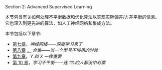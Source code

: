 <title>Section 2: Advanced Supervised Learning</title>  Section 2: Advanced Supervised Learning

本节包含有关如何处理不平衡数据和优化算法以实现实际偏差/方差平衡的信息。它也深入到更先进的算法，如人工神经网络和集成方法。

本节包括以下章节:

*   [第七章](https://cdp.packtpub.com/hands_on_machine_learning_with_scikit_learn/wp-admin/post.php?post=33&action=edit)，*神经网络——深度学习来了*
*   [第八章](https://cdp.packtpub.com/hands_on_machine_learning_with_scikit_learn/wp-admin/post.php?post=30&action=edit) [，](https://cdp.packtpub.com/hands_on_machine_learning_with_scikit_learn/wp-admin/post.php?post=30&action=edit) *合集——当一个型号不够用的时候*
*   [第九章](https://cdp.packtpub.com/hands_on_machine_learning_with_scikit_learn/wp-admin/post.php?post=31&action=edit)，*Y 和 X 一样重要*
*   [第 10 章](https://cdp.packtpub.com/hands_on_machine_learning_with_scikit_learn/wp-admin/post.php?post=32&action=edit)，*学习不平衡——连 1%的人都没中彩票*